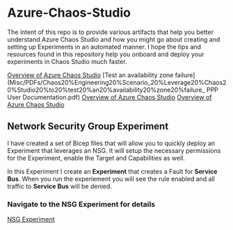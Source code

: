# Azure-Chaos-Studio
The intent of this repo is to provide various artifacts that help you better understand Azure Chaos Studio and how you might go about creating and setting up Experiments in an automated manner.  I hope the tips and resources found in this repository help you onboard and deploy your experiments in Chaos Studio much faster. <br>

[Overview of Azure Chaos Studio](Misc/PDFs/Azure20%Chaos20%Studio20%Overview20%Jan2023.pdf)
[Test an availability zone failure](Misc/PDFs/Chaos20%Engineering20%Scenario_20%Leverage20%Chaos20%Studio20%to20%test20%an20%availability20%zone20%failure_ PPP User Documentation.pdf)
[Overview of Azure Chaos Studio](Misc/PDFs/Azure20%Chaos20%Studio20%Overview20%Jan2023.pdf)
[Overview of Azure Chaos Studio](Misc/PDFs/Azure20%Chaos20%Studio20%Overview20%Jan2023.pdf)

## Network Security Group Experiment
I have created a set of Bicep files that will allow you to quickly deploy an Experiment that leverages an NSG.  It will setup the necessary permissions for the Experiment, enable the Target and Capabilities as well.<br>

In this Experiment I create an **Experiment** that creates a Fault for **Service Bus**.  When you run the experiement you will see the rule enabled and all traffic to **Service Bus** will be denied. 

### Navigate to the NSG Experiment for details ### 

[NSG Experiment](Experiments/NSG%20Faults/BICEP)


